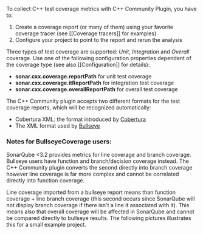 To collect C++ test coverage metrics with C++ Community Plugin, you have to:

1. Create a coverage report (or many of them) using your favorite coverage tracer (see [[Coverage tracers]] for examples)
2. Configure your project to point to the report and rerun the analysis

Three types of test coverage are supported:  _Unit_, _Integration_ and _Overall_ coverage. Use one of the following configuration properties dependent of the coverage type (see also [[Configuration]] for details):

* **sonar.cxx.coverage.reportPath** for unit test coverage
* **sonar.cxx.coverage.itReportPath** for integration test coverage
* **sonar.cxx.coverage.overallReportPath** for overall test coverage

The C++ Community plugin accepts two different formats for the test coverage reports, which will be recognized automatically:

* Cobertura XML: the format introduced by [Cobertura](http://cobertura.github.io/cobertura/)
* The XML format used by [Bullseye](http://www.bullseye.com/)

### Notes for BullseyeCoverage users:
SonarQube <3.2 provides metrics for line coverage and branch coverage. Bullseye users have function and branch/decision coverage instead. The C++ Community plugin converts the second directly into branch coverage however line coverage is far more complex and cannot be correlated directly into function coverage.

Line coverage imported from a bullseye report means than function coverage + line branch coverage (this second occurs since SonarQube will not display branch coverage if there isn't a line it associated with it). This means also that overall coverage will be affected in SonarQube and cannot be compared directly to bullseye results. The following pictures illustrates this for a small example project.


